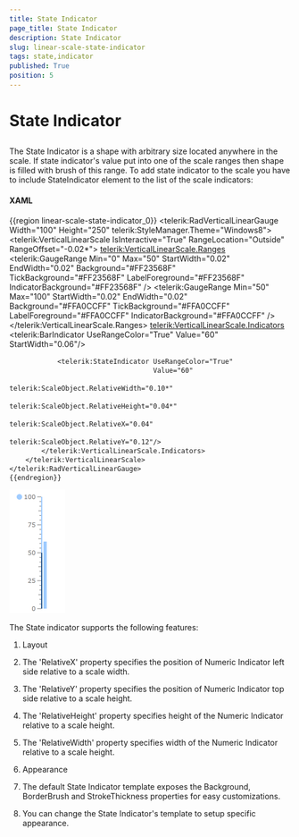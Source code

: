 ```yaml
---
title: State Indicator
page_title: State Indicator
description: State Indicator
slug: linear-scale-state-indicator
tags: state,indicator
published: True
position: 5
---
```


# State Indicator



## 

The State Indicator is a shape with arbitrary size located anywhere in the scale. If state indicator's value put into one of the scale ranges then shape is filled with brush of this range. To add state indicator to the scale you have to include StateIndicator element to the list of the scale indicators:

#### __XAML__

{{region linear-scale-state-indicator_0}}
	<telerik:RadVerticalLinearGauge Width="100" Height="250" telerik:StyleManager.Theme="Windows8">
	    <telerik:VerticalLinearScale IsInteractive="True"
	                         RangeLocation="Outside"
	                         RangeOffset="-0.02*">
	        <telerik:VerticalLinearScale.Ranges>
	            <telerik:GaugeRange Min="0" Max="50"
	                                StartWidth="0.02"
	                                EndWidth="0.02"
	                                Background="#FF23568F"
	                                TickBackground="#FF23568F"
	                                LabelForeground="#FF23568F"
	                                IndicatorBackground="#FF23568F" />
	            <telerik:GaugeRange Min="50" Max="100"
	                                StartWidth="0.02"
	                                EndWidth="0.02"
	                                Background="#FFA0CCFF"
	                                TickBackground="#FFA0CCFF"
	                                LabelForeground="#FFA0CCFF"
	                                IndicatorBackground="#FFA0CCFF" />
	        </telerik:VerticalLinearScale.Ranges>
	        <telerik:VerticalLinearScale.Indicators>
	            <telerik:BarIndicator UseRangeColor="True" 
	                                  Value="60"
	                                  StartWidth="0.06"/>
	
	            <telerik:StateIndicator UseRangeColor="True"  
	                                    Value="60"
	                                    telerik:ScaleObject.RelativeWidth="0.10*"
	                                    telerik:ScaleObject.RelativeHeight="0.04*"
	                                    telerik:ScaleObject.RelativeX="0.04"
	                                    telerik:ScaleObject.RelativeY="0.12"/>
	        </telerik:VerticalLinearScale.Indicators>
	    </telerik:VerticalLinearScale>
	</telerik:RadVerticalLinearGauge>
	{{endregion}}



![](images/LinearScaleStateIndicator.png)

The State indicator supports the following features:

1. Layout
          

1. The 'RelativeX' property specifies the position of Numeric Indicator left side relative to a scale width. 


1. The 'RelativeY' property specifies the position of Numeric Indicator top side relative to a scale height. 


1. The 'RelativeHeight' property specifies height of the Numeric Indicator relative to a scale height. 


1. The 'RelativeWidth' property specifies width of the Numeric Indicator relative to a scale height. 

1. Appearance
          

1. The default State Indicator template exposes the Background, BorderBrush and StrokeThickness properties for easy customizations.

1. You can change the State Indicator's template to setup specific appearance.
